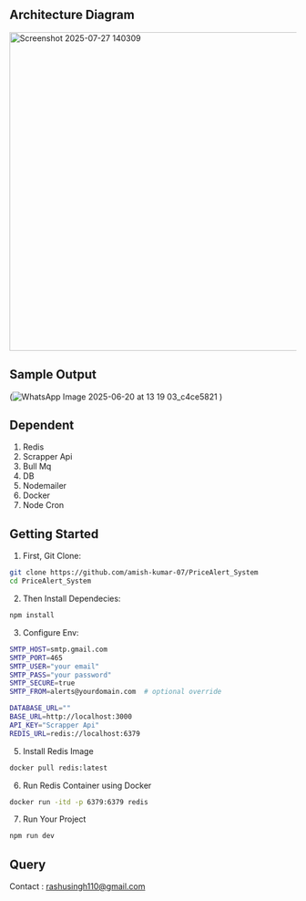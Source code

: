 ## Architecture Diagram

<img width="1172" height="559" alt="Screenshot 2025-07-27 140309" src="https://github.com/user-attachments/assets/d2fb8089-3ab5-4bd4-a710-de8778fbf9bc" />


## Sample Output
(![WhatsApp Image 2025-06-20 at 13 19 03_c4ce5821](https://github.com/user-attachments/assets/26df3a74-e613-4b58-9c4c-0fd144604fc9)
)

## Dependent
1. Redis
2. Scrapper Api
3. Bull Mq
4. DB
5. Nodemailer
6. Docker
7. Node Cron

## Getting Started

1. First, Git Clone:

```bash
git clone https://github.com/amish-kumar-07/PriceAlert_System
cd PriceAlert_System
```
2. Then Install Dependecies:

```bash
npm install 
```
3. Configure Env:
```bash
SMTP_HOST=smtp.gmail.com
SMTP_PORT=465
SMTP_USER="your email"
SMTP_PASS="your password"
SMTP_SECURE=true
SMTP_FROM=alerts@yourdomain.com  # optional override

DATABASE_URL=""
BASE_URL=http://localhost:3000
API_KEY="Scrapper Api"
REDIS_URL=redis://localhost:6379
```
5. Install Redis Image
```bash
docker pull redis:latest
```
6. Run Redis Container using Docker 

```bash
docker run -itd -p 6379:6379 redis
```
7. Run Your Project
```bash
npm run dev
```

## Query
Contact : rashusingh110@gmail.com

